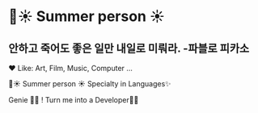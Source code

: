 <!-- ### Hi there 👋 -->

<!--
**nu1997/nu1997** is a ✨ _special_ ✨ repository because its `README.md` (this file) appears on your GitHub profile.

Here are some ideas to get you started:

- 🔭 I’m currently working on ...
- 🌱 I’m currently learning ...
- 👯 I’m looking to collaborate on ...
- 🤔 I’m looking for help with ...
- 💬 Ask me about ...
- 📫 How to reach me: ...
- 😄 Pronouns: ...
- ⚡ Fun fact: ...
-->



🌊☀️ Summer person ☀️
=======
## 안하고 죽어도 좋은 일만 내일로 미뤄라. -파블로 피카소

❤️  Like: Art, Film, Music, Computer ...

🌊☀️  Summer person  ☀️
Specialty in Languages✨

Genie 🧞‍♀️ ! Turn me into a Developer🙏🏻

